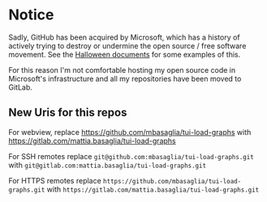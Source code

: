 Notice
======

Sadly, GitHub has been acquired by Microsoft, which has a history of
actively trying to destroy or undermine the open source / free software
movement.
See the [Halloween documents](http://catb.org/~esr/halloween/) for some
examples of this.

For this reason I'm not comfortable hosting my open source code in Microsoft's
infrastructure and all my repositories have been moved to GitLab.

New Uris for this repos
-----------------------

For webview, replace
https://github.com/mbasaglia/tui-load-graphs with
https://gitlab.com/mattia.basaglia/tui-load-graphs

For SSH remotes replace
`git@github.com:mbasaglia/tui-load-graphs.git` with
`git@gitlab.com:mattia.basaglia/tui-load-graphs.git`

For HTTPS remotes replace
`https://github.com/mbasaglia/tui-load-graphs.git` with
`https://gitlab.com/mattia.basaglia/tui-load-graphs.git`

